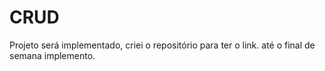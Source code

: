 # CRUD
Projeto será implementado, criei o repositório para ter o link. até o final de semana implemento.
